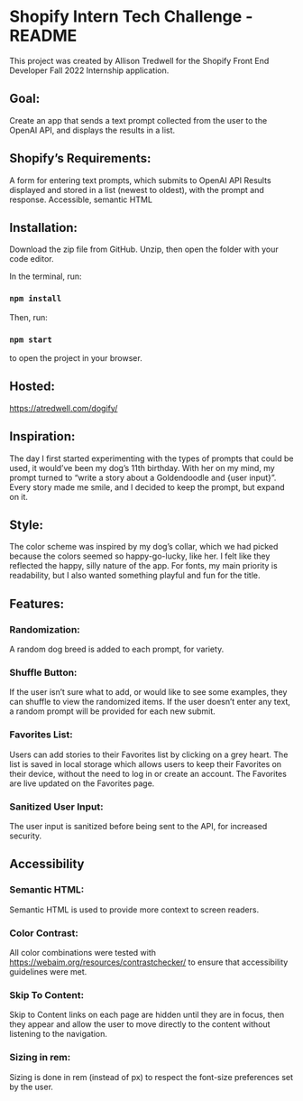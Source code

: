 # Shopify Intern Tech Challenge - README

This project was created by Allison Tredwell for the Shopify Front End Developer Fall 2022 Internship application.


## Goal: 
Create an app that sends a text prompt collected from the user to the OpenAI API, and displays the results in a list. 

## Shopify’s Requirements:
A form for entering text prompts, which submits to OpenAI API
Results displayed and stored in a list (newest to oldest), with the prompt and response.
Accessible, semantic HTML

## Installation: 
Download the zip file from GitHub. Unzip, then open the folder with your code editor.

In the terminal, run:
###  `npm install`

Then, run:
### `npm start` 
to open the project in your browser.

## Hosted: 
https://atredwell.com/dogify/

## Inspiration: 
The day I first started experimenting with the types of prompts that could be used, it would’ve been my dog’s 11th birthday. With her on my mind, my prompt turned to “write a story about a Goldendoodle and {user input}”. Every story made me smile, and I decided to keep the prompt, but expand on it. 

## Style: 
The color scheme was inspired by my dog’s collar, which we had picked because the colors seemed so happy-go-lucky, like her. I felt like they reflected the happy, silly nature of the app. For fonts, my main priority is readability, but I also wanted something playful and fun for the title. 

## Features:

### Randomization: 
A random dog breed is added to each prompt, for variety.

### Shuffle Button: 
If the user isn’t sure what to add, or would like to see some examples, they can shuffle to view the randomized items. If the user doesn’t enter any text, a random prompt will be provided for each new submit.
### Favorites List: 
Users can add stories to their Favorites list by clicking on a grey heart. The list is saved in local storage which allows users to keep their Favorites on their device, without the need to log in or create an account. The Favorites are live updated on the Favorites page. 

### Sanitized User Input: 
The user input is sanitized before being sent to the API, for increased security. 

## Accessibility

### Semantic HTML:  
Semantic HTML is used to provide more context to screen readers.

### Color Contrast: 
All color combinations were tested with https://webaim.org/resources/contrastchecker/ to ensure that accessibility guidelines were met.

### Skip To Content: 
Skip to Content links on each page are hidden until they are in focus, then they appear and allow the user to move directly to the content without listening to the navigation.

### Sizing in rem: 
Sizing is done in rem (instead of px) to respect the font-size preferences set by the user.
